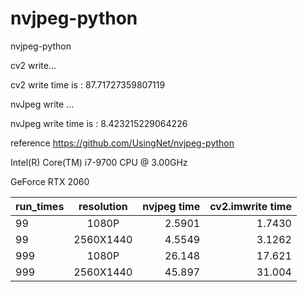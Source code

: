 # nvjpeg-python
nvjpeg-python
 
 cv2 write...
 
 cv2 write time is : 87.71727359807119
 
 nvJpeg write ...
 
 nvJpeg write time is : 8.423215229064226

reference https://github.com/UsingNet/nvjpeg-python


Intel(R) Core(TM) i7-9700 CPU @ 3.00GHz


GeForce RTX 2060 


| run_times     | resolution    | nvjpeg time  | cv2.imwrite time  |
| ------------- |:-------------:| ------------:|------------------:|
| 99            | 1080P         |    2.5901    |      1.7430       |
| 99            | 2560X1440     |    4.5549    |      3.1262       |
| 999           | 1080P         |    26.148    |      17.621       |
| 999           | 2560X1440     |    45.897    |      31.004       |
